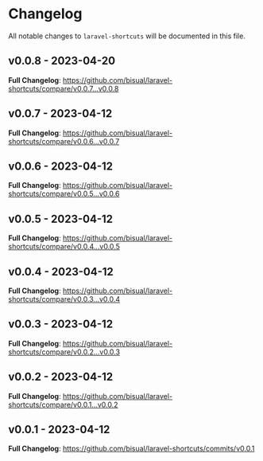 # Changelog

All notable changes to `laravel-shortcuts` will be documented in this file.

## v0.0.8 - 2023-04-20

**Full Changelog**: https://github.com/bisual/laravel-shortcuts/compare/v0.0.7...v0.0.8

## v0.0.7 - 2023-04-12

**Full Changelog**: https://github.com/bisual/laravel-shortcuts/compare/v0.0.6...v0.0.7

## v0.0.6 - 2023-04-12

**Full Changelog**: https://github.com/bisual/laravel-shortcuts/compare/v0.0.5...v0.0.6

## v0.0.5 - 2023-04-12

**Full Changelog**: https://github.com/bisual/laravel-shortcuts/compare/v0.0.4...v0.0.5

## v0.0.4 - 2023-04-12

**Full Changelog**: https://github.com/bisual/laravel-shortcuts/compare/v0.0.3...v0.0.4

## v0.0.3 - 2023-04-12

**Full Changelog**: https://github.com/bisual/laravel-shortcuts/compare/v0.0.2...v0.0.3

## v0.0.2 - 2023-04-12

**Full Changelog**: https://github.com/bisual/laravel-shortcuts/compare/v0.0.1...v0.0.2

## v0.0.1 - 2023-04-12

**Full Changelog**: https://github.com/bisual/laravel-shortcuts/commits/v0.0.1

